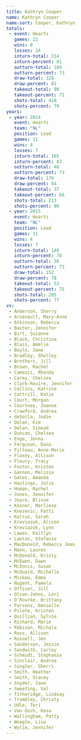 ```yaml
---
title: Kathryn Cooper
name: Kathryn Cooper
name-sort: Cooper, Kathryn
totals:
 - event: Hearts
   games: 22
   wins: 8
   losses: 14
   inturn-total: 314
   inturn-percent: 81
   outturn-total: 104
   outturn-percent: 73
   draw-total: 328
   draw-percent: 81
   takeout-total: 90
   takeout-percent: 71
   shots-total: 418
   shots-percent: 79
years:
 - year: 2014
   event: Hearts
   team: "NL"
   position: Lead
   games: 11
   wins: 4
   losses: 7
   inturn-total: 165
   inturn-percent: 83
   outturn-total: 48
   outturn-percent: 73
   draw-total: 176
   draw-percent: 84
   takeout-total: 37
   takeout-percent: 66
   shots-total: 213
   shots-percent: 80
 - year: 2015
   event: Hearts
   team: "NL"
   position: Lead
   games: 11
   wins: 4
   losses: 7
   inturn-total: 149
   inturn-percent: 78
   outturn-total: 56
   outturn-percent: 73
   draw-total: 152
   draw-percent: 78
   takeout-total: 53
   takeout-percent: 75
   shots-total: 205
   shots-percent: 77
vs:
 - Anderson, Sherry
 - Arsenault, Mary-Anne
 - Atkinson, Rebecca
 - Baxter, Jennifer
 - Birt, Suzanne
 - Black, Christina
 - Blais, Amelie
 - Boyle, Jane
 - Bradley, Shelley
 - Brothers, Jill
 - Brown, Rachel
 - Camozzi, Rhonda
 - Carey, Chelsea
 - Clark-Rouire, Jennifer
 - Collins, Katrina
 - Cottrill, Katie
 - Court, Morgan
 - Courtney, Joanne
 - Crawford, Andrea
 - deSolla, Jodie
 - Dolan, Kim
 - Dolan, Sinead
 - Duncan, Chelsea
 - Enge, Jenna
 - Ferguson, Dana
 - Filteau, Anne-Marie
 - Flaxey, Allison
 - Fleury, Tracy
 - Foster, Kristen
 - Gannon, Melissa
 - Gates, Amanda
 - Hastings, Julie
 - Homan, Rachel
 - Jones, Jennifer
 - Joyce, Blisse
 - Kasner, Marliese
 - Knezevic, Patti
 - Koltun, Sarah
 - Kreviazuk, Alison
 - Kreviazuk, Lynn
 - Lawes, Kaitlyn
 - Lawton, Stefanie
 - MacDonald, Rebecca Jean
 - Mann, Lauren
 - McDonald, Kristy
 - McEwen, Dawn
 - McInnis, Susan
 - McQuaid, Michelle
 - Miskew, Emma
 - Nugent, Pamela
 - Officer, Jill
 - Olson-Johns, Lori
 - O'Rourke, Brittany
 - Parsons, Danielle
 - Pilote, Kristen
 - Quillian, Sylvie
 - Richard, Marie
 - Robison, Michala
 - Ross, Allison
 - Rusnell, Jen
 - Sanderson, Jessie
 - Sandwith, Carley
 - Schmidt, Stephanie
 - Sinclair, Andrea
 - Singler, Sherri
 - Smith, Heather
 - Smith, Stacey
 - Snyder, Jane
 - Sweeting, Val
 - Titheridge, Lindsay
 - Trombley, Christy
 - Udle, Teri
 - Van Osch, Kesa
 - Wallingham, Patty
 - Weagle, Lisa
 - Wylie, Jennifer
---
```

